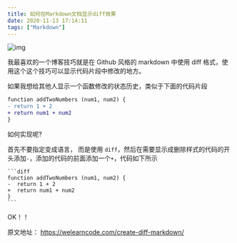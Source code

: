 ```yaml
---
title: 如何在Markdown文档显示diff效果
date: 2020-11-13 17:14:11
tags: ["Markdown"]
---
```


![img](https://www.wangbase.com/blogimg/asset/202011/bg2020110301.jpg)

我最喜欢的一个博客技巧就是在 Github 风格的 markdown 中使用 diff 格式，使用这个这个技巧可以显示代码片段中修改的地方。

如果我想给其他人显示一个函数修改的状态历史，类似于下面的代码片段

``` diff
function addTwoNumbers (num1, num2) {
- return 1 + 2
+ return num1 + num2
}
```
如何实现呢?

首先不要指定变成语言， 而是使用 `diff`，然后在需要显示成删除样式的代码的开头添加`-`，添加的代码的前面添加一个`+`，代码如下所示

~~~text
```diff
function addTwoNumbers (num1, num2) {
-  return 1 + 2
+  return num1 + num2
}
```
~~~

OK！！



原文地址： https://welearncode.com/create-diff-markdown/
